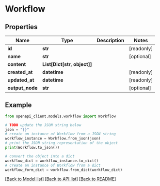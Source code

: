 # Workflow


## Properties

Name | Type | Description | Notes
------------ | ------------- | ------------- | -------------
**id** | **str** |  | [readonly] 
**name** | **str** |  | [optional] 
**content** | **List[Dict[str, object]]** |  | 
**created_at** | **datetime** |  | [readonly] 
**updated_at** | **datetime** |  | [readonly] 
**output_node** | **str** |  | [optional] 

## Example

```python
from openapi_client.models.workflow import Workflow

# TODO update the JSON string below
json = "{}"
# create an instance of Workflow from a JSON string
workflow_instance = Workflow.from_json(json)
# print the JSON string representation of the object
print(Workflow.to_json())

# convert the object into a dict
workflow_dict = workflow_instance.to_dict()
# create an instance of Workflow from a dict
workflow_form_dict = workflow.from_dict(workflow_dict)
```
[[Back to Model list]](../README.md#documentation-for-models) [[Back to API list]](../README.md#documentation-for-api-endpoints) [[Back to README]](../README.md)


